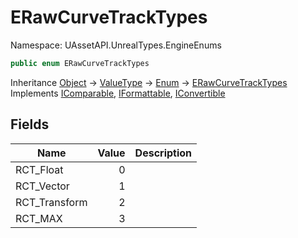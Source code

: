 # ERawCurveTrackTypes

Namespace: UAssetAPI.UnrealTypes.EngineEnums

```csharp
public enum ERawCurveTrackTypes
```

Inheritance [Object](https://docs.microsoft.com/en-us/dotnet/api/system.object) → [ValueType](https://docs.microsoft.com/en-us/dotnet/api/system.valuetype) → [Enum](https://docs.microsoft.com/en-us/dotnet/api/system.enum) → [ERawCurveTrackTypes](./uassetapi.unrealtypes.engineenums.erawcurvetracktypes.md)<br>
Implements [IComparable](https://docs.microsoft.com/en-us/dotnet/api/system.icomparable), [IFormattable](https://docs.microsoft.com/en-us/dotnet/api/system.iformattable), [IConvertible](https://docs.microsoft.com/en-us/dotnet/api/system.iconvertible)

## Fields

| Name | Value | Description |
| --- | --: | --- |
| RCT_Float | 0 |  |
| RCT_Vector | 1 |  |
| RCT_Transform | 2 |  |
| RCT_MAX | 3 |  |
